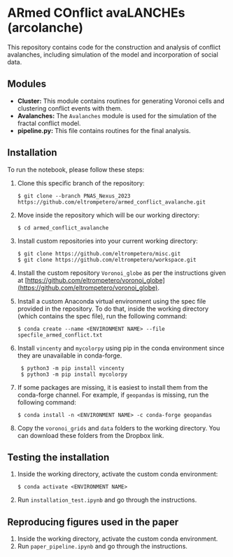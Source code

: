 # ARmed COnflict avaLANCHEs (arcolanche)

This repository contains code for the construction and analysis of conflict avalanches, including simulation of the model and incorporation of social data.

## Modules

- **Cluster:** This module contains routines for generating Voronoi cells and clustering conflict events with them.
- **Avalanches:** The `Avalanches` module is used for the simulation of the fractal conflict model.
- **pipeline.py:** This file contains routines for the final analysis.

## Installation

To run the notebook, please follow these steps:

1. Clone this specific branch of the repository:

    ```
    $ git clone --branch PNAS_Nexus_2023 https://github.com/eltrompetero/armed_conflict_avalanche.git
    ```

2. Move inside the repository which will be our working directory:

    ```
    $ cd armed_conflict_avalanche
    ```

3. Install custom repositories into your current working directory:

    ```
    $ git clone https://github.com/eltrompetero/misc.git
    $ git clone https://github.com/eltrompetero/workspace.git
    ```

4. Install the custom repository `Voronoi_globe` as per the instructions given at [https://github.com/eltrompetero/voronoi_globe](https://github.com/eltrompetero/voronoi_globe).

5. Install a custom Anaconda virtual environment using the spec file provided in the repository. To do that, inside the working directory (which contains the spec file), run the following command:

    ```
    $ conda create --name <ENVIRONMENT NAME> --file specfile_armed_conflict.txt
    ```
6. Install `vincenty` and `mycolorpy` using pip in the conda environment since they are unavailable in conda-forge.
   ```
    $ python3 -m pip install vincenty
    $ python3 -m pip install mycolorpy
   ```
   
8. If some packages are missing, it is easiest to install them from the conda-forge channel. For example, if `geopandas` is missing, run the following command:

    ```
    $ conda install -n <ENVIRONMENT NAME> -c conda-forge geopandas
    ```

9. Copy the `voronoi_grids` and `data` folders to the working directory. You can download these folders from the Dropbox link.

## Testing the installation

1. Inside the working directory, activate the custom conda environment:
    ```
    $ conda activate <ENVIRONMENT NAME>
    ```
2. Run `installation_test.ipynb` and go through the instructions.

## Reproducing figures used in the paper

1. Inside the working directory, activate the custom conda environment.
2. Run `paper_pipeline.ipynb` and go through the instructions.

